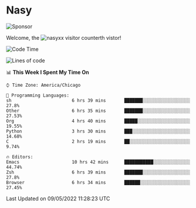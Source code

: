 # Nasy

<!--
<p align="center">
<img height="200" src="https://github-readme-stats.vercel.app/api?username=nasyxx&count_private=true&show_icons=true&theme=dracula&include_all_commits=true"/>
<img height="200" src="https://github-readme-stats.vercel.app/api/top-langs/?username=nasyxx&theme=dracula&hide=html,jupyter+notebook&count_private=true&show_icons=true"/>
</p>

  
----------------
-->

![Sponsor](https://img.shields.io/static/v1.svg?label=Sponsor&message=%E2%9D%A4&logo=GitHub&style=flat&color=pink)
 
Welcome, the ![nasyxx visitor counter](https://count.getloli.com/get/@nasyxx?theme=rule34)th vistor!
 
<!--START_SECTION:waka-->
![Code Time](http://img.shields.io/badge/Code%20Time-2%2C331%20hrs%2045%20mins-blue)

![Lines of code](https://img.shields.io/badge/From%20Hello%20World%20I%27ve%20Written-5%20Million%20lines%20of%20code-blue)

📊 **This Week I Spent My Time On** 

```text
⌚︎ Time Zone: America/Chicago

💬 Programming Languages: 
sh                       6 hrs 39 mins       ███████░░░░░░░░░░░░░░░░░░   27.8% 
Other                    6 hrs 35 mins       ███████░░░░░░░░░░░░░░░░░░   27.53% 
Org                      4 hrs 40 mins       █████░░░░░░░░░░░░░░░░░░░░   19.55% 
Python                   3 hrs 30 mins       ███░░░░░░░░░░░░░░░░░░░░░░   14.68% 
C                        2 hrs 19 mins       ██░░░░░░░░░░░░░░░░░░░░░░░   9.74%

🔥 Editors: 
Emacs                    10 hrs 42 mins      ███████████░░░░░░░░░░░░░░   44.74% 
Zsh                      6 hrs 39 mins       ███████░░░░░░░░░░░░░░░░░░   27.8% 
Browser                  6 hrs 34 mins       ██████░░░░░░░░░░░░░░░░░░░   27.45%

```


 Last Updated on 09/05/2022 11:28:23 UTC
<!--END_SECTION:waka-->

<!-- ![visitors](https://visitor-badge.laobi.icu/badge?page_id=nasyxx.nasyxx) -->
